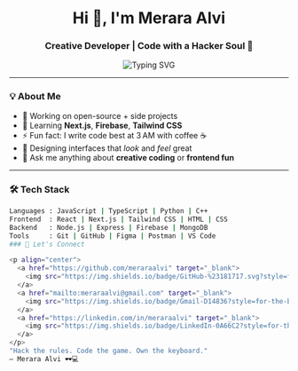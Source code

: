 <h1 align="center">Hi 👋, I'm Merara Alvi</h1>
<h3 align="center">Creative Developer | Code with a Hacker Soul 🖤</h3>

<p align="center">
  <img src="https://readme-typing-svg.herokuapp.com?font=Fira+Code&pause=1000&color=00FFFF&center=true&vCenter=true&width=435&lines=Frontend+Wizard+%F0%9F%92%AA;Lover+of+Dark+UIs+%F0%9F%8C%8D;Code+with+Attitude+%F0%9F%94%9C" alt="Typing SVG" />
</p>

---

### 💡 About Me

- 🔭 Working on open-source + side projects  
- 🌱 Learning **Next.js**, **Firebase**, **Tailwind CSS**  
- ⚡ Fun fact: I write code best at 3 AM with coffee ☕  
- 🎨 Designing interfaces that *look* and *feel* great  
- 💬 Ask me anything about **creative coding** or **frontend fun**

---

### 🛠️ Tech Stack

```bash
Languages : JavaScript | TypeScript | Python | C++
Frontend  : React | Next.js | Tailwind CSS | HTML | CSS
Backend   : Node.js | Express | Firebase | MongoDB
Tools     : Git | GitHub | Figma | Postman | VS Code
### 🔗 Let's Connect

<p align="center">
  <a href="https://github.com/meraraalvi" target="_blank">
    <img src="https://img.shields.io/badge/GitHub-%23181717.svg?style=for-the-badge&logo=github&logoColor=white" />
  </a>
  <a href="mailto:meraraalvi@gmail.com" target="_blank">
    <img src="https://img.shields.io/badge/Gmail-D14836?style=for-the-badge&logo=gmail&logoColor=white" />
  </a>
  <a href="https://linkedin.com/in/meraraalvi" target="_blank">
    <img src="https://img.shields.io/badge/LinkedIn-0A66C2?style=for-the-badge&logo=linkedin&logoColor=white" />
  </a>
</p>
"Hack the rules. Code the game. Own the keyboard."
— Merara Alvi 🕶️💻
